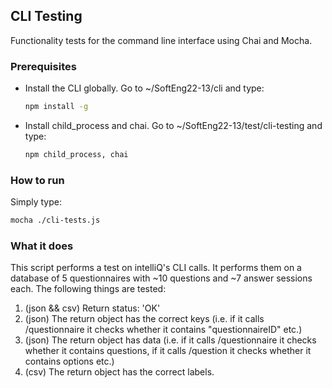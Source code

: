 <!-- CLI TESTING -->
## CLI Testing

Functionality tests for the command line interface using Chai and Mocha.

### Prerequisites

* Install the CLI globally. Go to ~/SoftEng22-13/cli and type:
  ```sh
  npm install -g
  ```
* Install child_process and chai. Go to ~/SoftEng22-13/test/cli-testing and type:
  ```sh
  npm child_process, chai
  ```

### How to run
Simply type:
  ```sh
  mocha ./cli-tests.js
  ```
### What it does
This script performs a test on intelliQ's CLI calls. It performs them on a database of 5 questionnaires with ~10 questions and ~7 answer sessions each. The following things are tested:
1. (json && csv) Return status: 'OK'
2. (json) The return object has the correct keys (i.e. if it calls /questionnaire it checks whether it contains "questionnaireID" etc.)
3. (json) The return object has data (i.e. if it calls /questionnaire it checks whether it contains questions, if it calls /question it checks whether it contains options etc.)
4. (csv) The return object has the correct labels.

